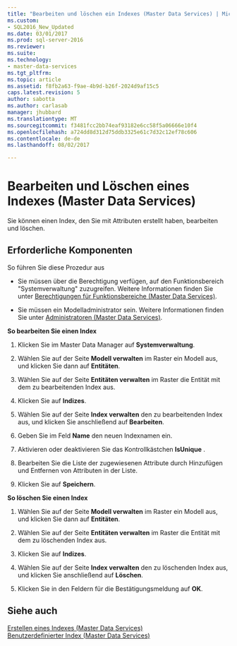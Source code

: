 ```yaml
---
title: "Bearbeiten und löschen ein Indexes (Master Data Services) | Microsoft Docs"
ms.custom:
- SQL2016_New_Updated
ms.date: 03/01/2017
ms.prod: sql-server-2016
ms.reviewer: 
ms.suite: 
ms.technology:
- master-data-services
ms.tgt_pltfrm: 
ms.topic: article
ms.assetid: f8fb2a63-f9ae-4b9d-b26f-2024d9af15c5
caps.latest.revision: 5
author: sabotta
ms.author: carlasab
manager: jhubbard
ms.translationtype: MT
ms.sourcegitcommit: f3481fcc2bb74eaf93182e6cc58f5a06666e10f4
ms.openlocfilehash: a724dd8d312d75ddb3325e61c7d32c12ef78c606
ms.contentlocale: de-de
ms.lasthandoff: 08/02/2017

---
```

# <a name="edit-and-delete-an-index-master-data-services"></a>Bearbeiten und Löschen eines Indexes (Master Data Services)
  Sie können einen Index, den Sie mit Attributen erstellt haben, bearbeiten und löschen.  
  
## <a name="prerequisites"></a>Erforderliche Komponenten  
 So führen Sie diese Prozedur aus  
  
-   Sie müssen über die Berechtigung verfügen, auf den Funktionsbereich "Systemverwaltung" zuzugreifen. Weitere Informationen finden Sie unter [Berechtigungen für Funktionsbereiche &#40;Master Data Services&#41;](../master-data-services/functional-area-permissions-master-data-services.md).  
  
-   Sie müssen ein Modelladministrator sein. Weitere Informationen finden Sie unter [Administratoren &#40;Master Data Services&#41;](../master-data-services/administrators-master-data-services.md).  
  
 **So bearbeiten Sie einen Index**  
  
1.  Klicken Sie im Master Data Manager auf **Systemverwaltung**.  
  
2.  Wählen Sie auf der Seite **Modell verwalten** im Raster ein Modell aus, und klicken Sie dann auf **Entitäten**.  
  
3.  Wählen Sie auf der Seite **Entitäten verwalten** im Raster die Entität mit dem zu bearbeitenden Index aus.  
  
4.  Klicken Sie auf **Indizes**.  
  
5.  Wählen Sie auf der Seite **Index verwalten** den zu bearbeitenden Index aus, und klicken Sie anschließend auf **Bearbeiten**.  
  
6.  Geben Sie im Feld **Name** den neuen Indexnamen ein.  
  
7.  Aktivieren oder deaktivieren Sie das Kontrollkästchen **IsUnique** .  
  
8.  Bearbeiten Sie die Liste der zugewiesenen Attribute durch Hinzufügen und Entfernen von Attributen in der Liste.  
  
9. Klicken Sie auf **Speichern**.  
  
 **So löschen Sie einen Index**  
  
1.  Wählen Sie auf der Seite **Modell verwalten** im Raster ein Modell aus, und klicken Sie dann auf **Entitäten**.  
  
2.  Wählen Sie auf der Seite **Entitäten verwalten** im Raster die Entität mit dem zu löschenden Index aus.  
  
3.  Klicken Sie auf **Indizes**.  
  
4.  Wählen Sie auf der Seite **Index verwalten** den zu löschenden Index aus, und klicken Sie anschließend auf **Löschen**.  
  
5.  Klicken Sie in den Feldern für die Bestätigungsmeldung auf **OK**.  
  
## <a name="see-also"></a>Siehe auch  
 [Erstellen eines Indexes &#40;Master Data Services&#41;](../master-data-services/create-an-index-master-data-services.md)   
 [Benutzerdefinierter Index &#40;Master Data Services&#41;](../master-data-services/custom-index-master-data-services.md)  
  
  

